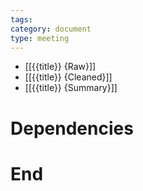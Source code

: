 ```yaml
---
tags:
category: document
type: meeting
---
```

- [[{{title}} {Raw}]]
- [[{{title}} {Cleaned}]]
- [[{{title}} {Summary}]]

# Dependencies



# End